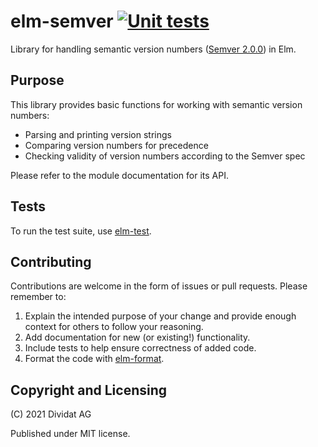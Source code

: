 # elm-semver [![Unit tests](https://github.com/dividat/elm-semver/actions/workflows/main.yml/badge.svg)](https://github.com/dividat/elm-semver/actions/workflows/main.yml)

Library for handling semantic version numbers ([Semver 2.0.0](http://semver.org/spec/v2.0.0.html)) in Elm.

## Purpose

This library provides basic functions for working with semantic version numbers:

- Parsing and printing version strings
- Comparing version numbers for precedence
- Checking validity of version numbers according to the Semver spec

Please refer to the module documentation for its API.

## Tests

To run the test suite, use [elm-test](http://package.elm-lang.org/packages/elm-community/elm-test/latest).

## Contributing

Contributions are welcome in the form of issues or pull requests. Please remember to:

1. Explain the intended purpose of your change and provide enough context for others to follow your reasoning.
2. Add documentation for new (or existing!) functionality.
3. Include tests to help ensure correctness of added code.
4. Format the code with [elm-format](https://github.com/avh4/elm-format).

## Copyright and Licensing

(C) 2021 Dividat AG

Published under MIT license.
